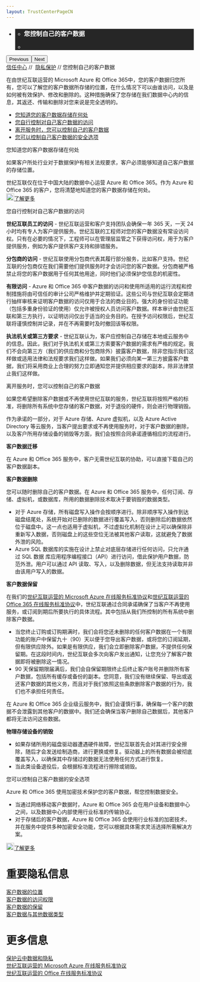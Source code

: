 ```yaml
---
layout: TrustCenterPageCN
---
```

<div class="row-fluid">
   <div class="span">
      <div>
        <div id="HeroWrapper" data-cols="1" data-view1="1" data-view2="1" data-view3="1" data-view4="1" class="row-fluid wider hero grid-container">
            <div class="span bp0-col-1-1 bp1-col-1-1 bp2-col-1-1 bp3-col-1-1">
                <div bi:type="slideshow" class="slideshow slideshow-hero hero" xmlns:bi="urn:schemas-microsoft-com:mscom:bi">
                    <ul bi:type="list" class="slides">
                        <li id="slide-1" bi:index="0" selectBi="">
                            <div class="heroitem light-foreground" bi:type="heroitem">
                                <div class="media" bi:parenttitle="t1">
                                    <a href="" bi:track="False" bi:titleflag="t1" bi:index="0">
                                        <div data-picture="" data-alt="You are in control of your data" data-disable-swap-below="">
                                            <div data-src="../Images/MS-TrustCenter-Privacy-Header.jpg"></div>
                                            <noscript></noscript>
                                        </div>
                                    </a>
                                </div>
                                <div class="text" bi:type="cta">
                                    <div class="text-container">
                                        <div class="box" style="background: rgba(0,0,0,.85); color: #FFFFFF;">
                                            <ul bi:type="list" class="headerCaption subpageHeaderCaption">
                                                <li class="box-title">
                                                    <h3 class="box-title" bi:type="title" bi:title="t1" style="color: #FFFFFF;">您控制自己的客户数据</h3>
                                                </li>
                                                <li class="box-actions box-description"><a target="_self" class="mscom-link" href=""></a></li>
                                            </ul>
                                        </div>
                                    </div>
                                </div>
                            </div>
                        </li>
                    </ul>
                    <div class="navigation international" bi:track="false">
                        <div class="grid-container settop" data-title-text="Go To Slide "></div>
                    </div>
                    <div class="prev-next" bi:track="false"><button class="prev"><span class="icon-left" aria-hidden="true"></span><span class="screen-reader-text">Previous</span></button><button class="next"><span class="icon-right" aria-hidden="true"></span><span class="screen-reader-text">Next</span></button></div>
                    <div id="play-pause" class="play-pause" style="display:none">
                        <div class="pause"><button id="pauseButton" class="pause_button"><span class="icon-pause" aria-hidden="true"></span><span class="screen-reader-text">Pause</span></button></div>
                        <div class="play"><button id="playButton" class="play_button"><span class="icon-play" aria-hidden="true"></span><span class="screen-reader-text">Play</span></button></div>
                    </div>
                </div>
            </div>
        </div>
        <div id="BreadcrumbWrapper" data-cols="1" data-view1="1" data-view2="1" data-view3="1" data-view4="1" class="row-fluid grid-container mscom-grid-container breadcrumbs">
            <div class="span bp0-col-1-1 bp1-col-1-1 bp2-col-1-1 bp3-col-1-1"><a target="_self" class="mscom-link" href="../default-cn.html">信任中心</a> // 
                <a target="_self" class="mscom-link" href="../privacy/default-cn.html">隐私保护</a> // 您控制自己的客户数据
            </div>
        </div>
        <div id="ContentWrapper" data-cols="2" data-view1="1" data-view2="2" data-view3="2" data-view4="2" class="row-fluid subpageBody">
            <div class="span bp0-col-1-1 bp2-col-2-1 bp3-col-2-1 bp1-col-2-2">
                <p>在由世纪互联运营的 Microsoft Azure 和 Office 365中，您的客户数据归您所有，您可以了解您的客户数据所存储的位置，在什么情况下可以由谁访问，以及是如何被有效保护、修改和删除的。这种措施确保了您存储在我们数据中心内的信息，其返还、传输和删除对您来说是完全透明的。
                </p>
                <ul>
                    <li><a target="_self" class="mscom-link" href="#customer_data_is_located">您知道您的客户数据存储在何处</a></li>
                    <li><a target="_self" class="mscom-link" href="#you_control_your_data">您自行控制对自己客户数据的访问</a></li>
                    <li><a target="_self" class="mscom-link" href="#leave_service">离开服务时，您可以控制自己的客户数据</a></li>
                    <li><a target="_self" class="mscom-link" href="#u_can_control_customer">您可以控制自己客户数据的安全选项</a></li>
                </ul>
                <label id="customer_data_is_located">您知道您的客户数据存储在何处</label>
                <p>如果客户所处行业对于数据保护有相关法规要求，客户必须能够知道自己客户数据的存储位置。</p>
                <p>世纪互联仅在位于中国大陆的数据中心运营 Azure 和 Office 365。作为 Azure 和 Office 365 的客户，您将清楚地知道您的客户数据存储在何处。
                <br/><a target="_self" class="mscom-link withArrow" href="../transparency/you_know_where-cn.html"><img src="https://c.s-microsoft.com/en-us/CMSImages/Arrow-nobg.png?version=4af37876-de78-d419-6f89-7890a74d4158" class="mscom-image" alt="Arrow | Navigate To Encryption" width="21" height="19">了解更多</a>
                </p>
                <label id="you_control_your_data" name="you_control_your_data">您自行控制对自己客户数据的访问</label>
                <p><strong>世纪互联员工的访问</strong> - 世纪互联运营和客户支持团队会确保一年 365 天，一天 24 小时均有专人为客户提供服务。世纪互联的工程师对您的客户数据没有常设访问权。只有在必要的情况下，工程师可以在管理层监管之下获得访问权，用于为客户提供服务，例如为客户提供客户支持和排错服务。</p>
                <p><strong>分包商的访问</strong> - 世纪互联使用分包商代表其履行部分服务，比如客户支持。世纪互联的分包商仅在我们需要他们提供服务时才会访问您的客户数据。分包商被严格禁止将您的客户数据用于任何其他用途，同时他们必须保护您信息的机密性。</p>
                <p><strong>有限访问</strong> - Azure 和 Office 365 中客户数据的访问和使用所适用的运行流程和控制措施将由可信任的审计公司严格维护并定期验证。这些公司与世纪互联会定期进行抽样审核来证明客户数据的访问仅用于合法的商业目的。强大的身份验证功能（包括多重身份验证的使用）仅允许被授权人员访问客户数据。样本审计由世纪互联和第三方执行，以证明访问仅出于适当的业务目的。在授予访问权限后，世纪互联将谨慎控制并记录，并在不再需要时及时撤回该等权限。</p>
                <p><strong>执法机关或第三方要求</strong> - 世纪互联认为，客户应控制自己存储在本地或云服务中的信息。因此，我们对于执法机关或第三方索要客户数据的需求有严格的规定。我们不会向第三方（我们的供应商和分包商除外）披露客户数据，除非您指示我们这样做或适用法律和法规要求我们这样做。如果我们必须向某一第三方披露客户数据，我们将采用商业上合理的努力立即通知您并提供相应要求的副本，除非法律禁止我们这样做。</p>
                <label id="leave_service" name="leave_service">离开服务时，您可以控制自己的客户数据</label>
                <p>如果您希望删除客户数据或不再使用世纪互联的服务，世纪互联将按照严格的标准，将删除所有系统中您存储的客户数据，对于退役的硬件，则会进行物理销毁。</p>
                <p>作为承诺的一部分，对于 Azure 存储、Azure 虚拟机，以及 Azure Active Directory 等云服务，当客户提出要求或不再使用服务时，对于客户数据的删除，以及客户所用存储设备的销毁等方面，我们会按照合同承诺遵循相应的流程进行。</p>
                <p><strong>客户数据迁移</strong></p>
                <p>在 Azure 和 Office 365 服务中，客户无需世纪互联的协助，可以直接下载自己的客户数据副本。</p>
                <p><strong>客户数据删除</strong></p>
                <p>您可以随时删除自己的客户数据。在 Azure 和 Office 365 服务中，任何订阅、存储、虚拟机，或数据库，所用的数据删除技术取决于要销毁的数据类型。</p>
                <ul>
                    <li>对于 Azure 存储，所有磁盘写入操作会按顺序进行。除非顺序写入操作到达磁盘结尾处，系统开始对已删除的数据进行覆盖写入，否则删除后的数据依然位于磁盘中。这一点也适用于虚拟机，不过虚拟化机制在设计上可以确保除非重新写入数据，否则磁盘上的这些空位无法被其他客户读取，这就避免了数据外泄的风险。 
                    </li>
                    <li>Azure SQL 数据库的实施在设计上禁止对底层存储进行任何访问，只允许通过 SQL 数据 库应用程序编程接口（API）进行访问，借此保护用户数据，防范外泄。用户可以通过 API 读取、写入，以及删除数据，但无法支持读取并非由该用户写入的数据。
                    </li>
                </ul>
                <p id="data_retention"><strong>客户数据保留</strong></p>
                <p>在我们的<a target="_self" class="mscom-link" href="https://www.azure.cn/support/legal/subscription-agreement">世纪互联运营的 Microsoft Azure 在线服务标准协议</a>和<a target="_self" class="mscom-link" href="http://www.21vbluecloud.com/office365/O365-AgreeWebDir/">世纪互联运营的 Office 365 在线服务标准协议</a>中，世纪互联通过合同承诺确保了当客户不再使用服务，或订阅到期后所要执行的具体流程。其中包括从我们所控制的所有系统中删除客户数据。</p>
                <ul>
                    <li>当您终止订购或订购期满时，我们会将您还未删除的任何客户数据在一个有限功能的账户中保留九十（90）天以便于您导出客户数据，或将您的订阅延期，但有限供应除外。如果是有限供应，我们会立即删除客户数据，不提供任何保留期。在这段时间内，世纪互联会多次向客户发出通知，让您充分了解客户数据即将被删除这一情况。</li>
                    <li>90 天保留期限届满后，我们会自保留期限终止后终止客户账号并删除所有客户数据，包括所有缓存或备份的副本。您同意，我们没有继续保留、导出或返还客户数据的其他义务，而且对于我们依照这些条款删除客户数据的行为，我们也不承担任何责任。</li>
                </ul>
                <p>在 Azure 和 Office 365 企业级云服务中，我们会谨慎行事，确保每一个客户的数据不会泄露到其他客户的数据中。我们还会确保当客户删除自己数据后，其他客户都将无法访问这些数据。</p>
                <p><strong>物理存储设备的销毁</strong></p>
                <ul>
                    <li>如果存储所用的磁盘驱动器遭遇硬件故障，世纪互联首先会对其进行安全擦除，随后才会发送给制造商，进行更换或修复。驱动器上的所有数据会被彻底覆盖写入，以确保其中存储过的数据无法使用任何方式进行恢复。</li>
                    <li>当此类设备退役后，会根据标准流程进行擦除或销毁。</a></li>
                </ul>
                <label id="u_can_control_customer">您可以控制自己客户数据的安全选项</label>
                <p>Azure 和 Office 365 使用加密技术保护您的客户数据，帮您控制数据安全。</p>
                <ul>
                    <li>当通过网络移动客户数据时，Azure 和 Office 365 会在用户设备和数据中心之间，以及数据中心内部使用行业标准的传输协议。
                    </li>
                    <li>对于存储后的客户数据，Azure 和 Office 365 会使用行业标准的加密技术，并在服务中提供多种加密安全功能，您可以根据具体需求灵活选择所需解决方案。
                    </li>
                </ul>
                    <a target="_self" class="mscom-link withArrow" href="../security/encryption-cn.html"><img src="https://c.s-microsoft.com/en-us/CMSImages/Arrow-nobg.png?version=4af37876-de78-d419-6f89-7890a74d4158" class="mscom-image" alt="Arrow | Navigate To Encryption" width="21" height="19">了解更多</a>
            </div>
            <div class="span bp0-col-1-1 bp2-col-2-1 bp3-col-2-1 bp1-col-2-2 bp0-clear bp1-clear">
                <div data-cols="1" data-view1="1" data-view2="1" data-view3="1" data-view4="1" class="row-fluid" id="key_privacy_info">
                    <div class="span bp0-col-1-1 bp1-col-1-1 bp2-col-1-1 bp3-col-1-1">
                        <div class="span bp0-col-1-1 bp1-col-1-1 bp2-col-1-1 bp3-col-1-1">
                        <h1>重要隐私信息</h1>
                        <label><a target="_self" class="mscom-link" href="../transparency/you_know_where-cn.html">客户数据的位置</a></label><br/>
                        <label><a target="_self" class="mscom-link" href="../privacy/you-are-in-control-of-your-data-cn.html#you_control_your_data">客户数据的访问权限</a></label><br/>
                        <label><a target="_self" class="mscom-link" href="../privacy/you-are-in-control-of-your-data-cn.html#data_retention">客户数据的保留</a></label><br/>
                        <label><a target="_self" class="mscom-link" href="../privacy/default-cn.html#data_other">客户数据与其他数据类型</a></label><br/> 
                    </div>
                    </div>
                </div>
                <div id="SideBarWrapper" data-cols="1" data-view1="1" data-view2="1" data-view3="1" data-view4="1" class="row-fluid">
                    <div id="HelpfulInformation" class="span bp0-col-1-1 bp1-col-1-1 bp2-col-1-1 bp3-col-1-1">
                        <h1>更多信息</h1>
                        <label><a target="_self" class="mscom-link" href="https://wacnstorage.blob.core.chinacloudapi.cn/marketing-resource/documents/Protecting_Data_and_Privacy_in_the_Cloud_CN_final20160125.pdf">保护云中数据和隐私</a></label><br/>
                        <label><a target="_self" class="mscom-link" href="https://www.azure.cn/support/legal/subscription-agreement">世纪互联运营的 Microsoft Azure 在线服务标准协议</a></label><br/>
                        <label><a target="_self" class="mscom-link" href="http://www.21vbluecloud.com/office365/O365-AgreeWebDir/">世纪互联运营的 Office 在线服务标准协议</a></label><br/>
                    </div>
                </div>
            </div>
        </div>
     </div>
   </div>
</div>
<div class="row-fluid" data-view4="1" data-view3="1" data-view2="1" data-view1="1" data-cols="1">
   <div class="span bp0-col-1-1 bp1-col-1-1 bp2-col-1-1 bp3-col-1-1"></div>
</div>
